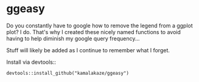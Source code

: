 # ggeasy

Do you constantly have to google how to remove the legend from a ggplot plot? I do. That's why I created these nicely named functions to avoid having to help diminish my google query frequency...

Stuff will likely be added as I continue to remember what I forget.

Install via devtools::

```
devtools::install_github("kamalakaze/ggeasy")
```
